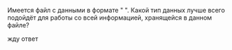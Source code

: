 
Имеется файл с данными в формате " ". Какой тип данных лучше всего подойдёт для работы со всей
информацией, хранящейся в данном файле?

жду ответ
